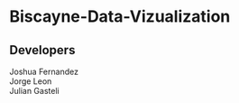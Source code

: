 # Biscayne-Data-Vizualization

## Developers
Joshua Fernandez <br />
Jorge Leon <br />
Julian Gasteli <br />
